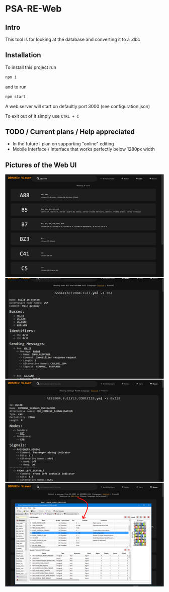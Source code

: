 # PSA-RE-Web

## Intro 

This tool is for looking at the database and converting it to a .dbc

## Installation

To install this project run

```sh
npm i
```

and to run 

```sh
npm start
```

A web server will start on defaultly port 3000 (see configuration.json)

To exit out of it simply use `CTRL + C`

## TODO / Current plans / Help appreciated

- In the future I plan on supporting "online" editing
- Mobile Interface / Interface that works perfectly below 1280px width 

## Pictures of the Web UI 

![Car Search](pictures/CarSearch.PNG)
![Node View](pictures/NodeView.PNG)
![Message View](pictures/MessageView.PNG)
![DBC Preview](pictures/DBCPreview.PNG)